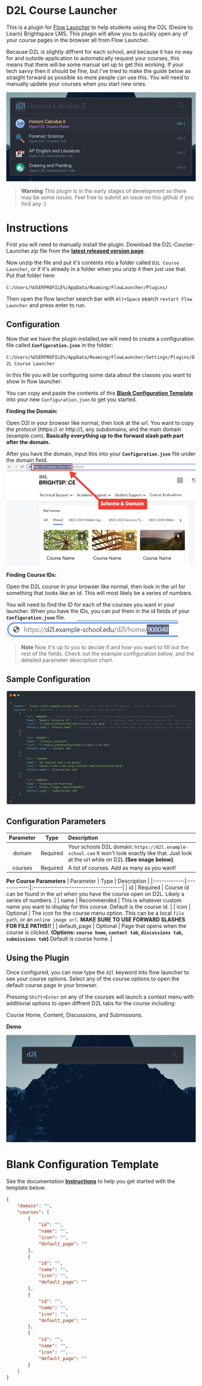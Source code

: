 # D2L Course Launcher

This is a plugin for [Flow Launcher](https://www.flowlauncher.com) to help students using the D2L (Desire to Learn) Brightspace LMS. This plugin will allow you to quickly open any of your course pages in the browser all from Flow Launcher. 

Because D2L is slightly diffrent for each school, and because it has no way for and outside application to automatically request your courses, this means that there will be some manual set up to get this working. If your tech savvy then it should be fine, but I've tried to make the guide below as straight forward as possible so more people can use this. You will need to manually update your courses when you start new ones.


![Plugin Screenshoot](assets/screenshot.png)

> **Warning**
> This plugin is in the early stages of development so there may be some issues. Feel free to submit an issue on this github if you find any :)


# Instructions
First you will need to manually install the plugin. Download the D2L-Course-Launcher.zip file from the **[latest released version page](https://github.com/Navnedia/D2L-Course-Launcher/releases)**.

Now unzip the file and put it's contents into a folder called `D2L Course Launcher`, or if it's already in a folder when you unzip it then just use that. Put that folder here:

`C:/Users/%USERPROFILE%/AppData/Roaming/FlowLauncher/Plugins/`

Then open the flow lancher search bar with `Alt+Space` search `restart Flow Launcher` and press enter to run.

## **Configuration**
Now that we have the plugin installed,we will need to create a configuration file called **`Configuration.json`** in the folder:

`C:/Users/%USERPROFILE%/AppData/Roaming/FlowLauncher/Settings/Plugins/D2L Course Launcher`

In this file you will be configuring some data about the classes you want to show in flow launcher. 

You can copy and paste the contents of this **[Blank Configuration Template](#blank-configuration-template)**  into your new `Configuration.json` to get you started.

**Finding the Domain:**

Open D2l in your browser like normal, then look at the url. You want to copy the protocol (https:// or http://), any subdomains, and the main domain (example.com). **Basically everything up to the forward slash path part after the domain.**

After you have the domain, input this into your **`Configuration.json`** file under the domain field.
![Find Domain Image](assets/domain.png)


**Finding Course IDs:**

Open the D2L course in your browser like normal, then look in the url for something that looks like an id. This will most likely be a series of numbers.

You will need to find the ID for each of the courses you want in your launcher. When you have the IDs, you can put them in the id fields of your **`Configuration.json`** file.
![Find Course IDs Image](assets/id.png)

> **Note**
> Now it's up to you to decide if and how you want to fill out the rest of the fields. Check out the example configuration below, and the detailed parameter description chart.

## **Sample Configuration**

[![Example Configuration](assets/config.png)](https://github.com/Navnedia/D2L-Course-Launcher/blob/main/Blank-Configuration.json)

## **Configuration Parameters**
|   Parameter  |     Type     | Description                          |
|:------------:|:------------:|:-------------------------------------|
| domain       |   Required   | Your schools D2L domain: `https://d2l.example-school.com` It won't look exactly like that. Just look at the url while on D2L **(See image below)**. |
| courses      |   Required   | A list of courses. Add as many as you want! |


**Per Course Parameters**
|   Parameter  |     Type     | Description                          |
|:------------:|:------------:|:-------------------------------------|
| id           |   Required   | Course id can be found in the url when you have the course open on D2L. Likely a series of numbers. |
| name         |  Recommended | This is whatever custom name you want to display for this course. Default is the course id. |
| icon         |   Optional   | The icon for the course menu option. This can be a local `file path`, or an `online image url`. **MAKE SURE TO USE FORWARD SLASHES FOR FILE PATHS!!** |
| default_page |   Optional   | Page that opens when the course is clicked. **(Options: `course home`, `content tab`, `discussions tab`, `submissions tab`)** Default is course home. |


## Using the Plugin
Once configured, you can now type the `d2l` keyword into flow launcher to see your course options. Select any of the course options to open the default course page in your browser. 

Pressing `Shift+Enter` on any of the courses will launch a context menu with additional options to open diffrent D2L tabs for the course including: 

Course Home, Content, Discussions, and Submissions.

**Demo**

![Plugin Demo Gif](assets/demo.gif)


# Blank Configuration Template
See the documentation **[Instructions](#instructions)** to help you get started with the template below:

```json
{
    "domain": "",
    "courses": [
        {
            "id": "",
            "name": "",
            "icon": "",
            "default_page": ""
        },
        {
            "id": "",
            "name": "",
            "icon": "",
            "default_page": ""
        },
        {
            "id": "",
            "name": "",
            "icon": "",
            "default_page": ""
        },
        {
            "id": "",
            "name": "",
            "icon": "",
            "default_page": ""
        }
    ]
}